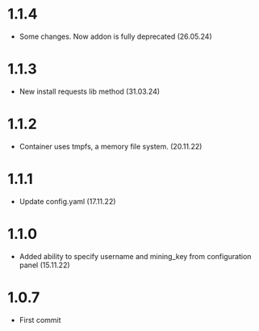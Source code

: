 # 1.1.4
- Some changes. Now addon is fully deprecated (26.05.24)
# 1.1.3
- New install requests lib method (31.03.24)
# 1.1.2
- Container uses tmpfs, a memory file system. (20.11.22)
# 1.1.1
- Update config.yaml (17.11.22)
# 1.1.0 
- Added ability to specify username and mining_key from configuration panel (15.11.22)
# 1.0.7 
- First commit
